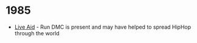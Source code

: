 # 1985

- [Live Aid](https://fr.wikipedia.org/wiki/Live_Aid) - Run DMC is present and may have helped to spread HipHop through the world